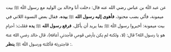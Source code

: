 عن عبد ﷲ بن عباس رضي الله عنه قال: دخلت أنا وخالد بن الوليد مع رسول ﷲ ﷺ بيت ميمونة، فأتُي بضب محنوذ، **فأهوى إليه رسول الله** ﷺ **بيده**، فقال بعض النسوة اللاتي في بيت ميمونة: أخبروا رسول ﷲ ﷺ بما يريد أن يأكل، **فرفع رسول الله** ﷺ **يده** فقلت: أحرام هو يا رسول الله؟ قال: (لا، ولكنه لم يكن بأرض قومي فأجدني أعافه)، قال خالد رضي الله عنه : فاجتررته فأكلته ورسول ﷲ ﷺ **ينظر**.